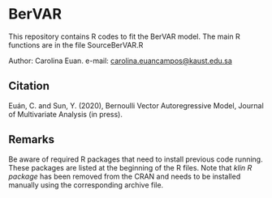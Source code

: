 # BerVAR
This repository contains R codes to fit the BerVAR model.
The main R functions are in the file SourceBerVAR.R

Author: Carolina Euan. 
e-mail: carolina.euancampos@kaust.edu.sa

## Citation 
Euán, C. and Sun, Y. (2020), Bernoulli Vector Autoregressive Model, Journal of Multivariate Analysis (in press).

## Remarks

Be aware of required R packages that need to install previous code running. These packages are listed at the beginning of the R files. Note that *klin R package* has been removed from the CRAN and needs to be installed manually using the corresponding archive file.
